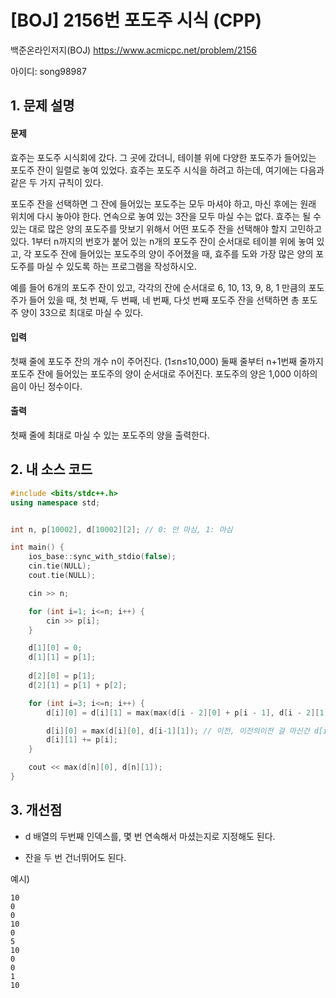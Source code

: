 # [BOJ] 2156번 포도주 시식 (CPP)


백준온라인저지(BOJ) https://www.acmicpc.net/problem/2156


아이디: song98987


## 1. 문제 설명

#### 문제
효주는 포도주 시식회에 갔다. 그 곳에 갔더니, 테이블 위에 다양한 포도주가 들어있는 포도주 잔이 일렬로 놓여 있었다. 효주는 포도주 시식을 하려고 하는데, 여기에는 다음과 같은 두 가지 규칙이 있다.

포도주 잔을 선택하면 그 잔에 들어있는 포도주는 모두 마셔야 하고, 마신 후에는 원래 위치에 다시 놓아야 한다.
연속으로 놓여 있는 3잔을 모두 마실 수는 없다.
효주는 될 수 있는 대로 많은 양의 포도주를 맛보기 위해서 어떤 포도주 잔을 선택해야 할지 고민하고 있다. 1부터 n까지의 번호가 붙어 있는 n개의 포도주 잔이 순서대로 테이블 위에 놓여 있고, 각 포도주 잔에 들어있는 포도주의 양이 주어졌을 때, 효주를 도와 가장 많은 양의 포도주를 마실 수 있도록 하는 프로그램을 작성하시오. 

예를 들어 6개의 포도주 잔이 있고, 각각의 잔에 순서대로 6, 10, 13, 9, 8, 1 만큼의 포도주가 들어 있을 때, 첫 번째, 두 번째, 네 번째, 다섯 번째 포도주 잔을 선택하면 총 포도주 양이 33으로 최대로 마실 수 있다.

#### 입력
첫째 줄에 포도주 잔의 개수 n이 주어진다. (1≤n≤10,000) 둘째 줄부터 n+1번째 줄까지 포도주 잔에 들어있는 포도주의 양이 순서대로 주어진다. 포도주의 양은 1,000 이하의 음이 아닌 정수이다.

#### 출력
첫째 줄에 최대로 마실 수 있는 포도주의 양을 출력한다.

## 2. 내 소스 코드

```c++
#include <bits/stdc++.h>
using namespace std;


int n, p[10002], d[10002][2]; // 0: 안 마심, 1: 마심

int main() {
    ios_base::sync_with_stdio(false);
    cin.tie(NULL);
    cout.tie(NULL);

    cin >> n;

    for (int i=1; i<=n; i++) {
        cin >> p[i];
    }

    d[1][0] = 0;
    d[1][1] = p[1];
    
    d[2][0] = p[1];
    d[2][1] = p[1] + p[2];

    for (int i=3; i<=n; i++) {
        d[i][0] = d[i][1] = max(max(d[i - 2][0] + p[i - 1], d[i - 2][1]), d[i - 2][0]);

        d[i][0] = max(d[i][0], d[i-1][1]); // 이전, 이전의이전 걸 마신건 d[i-2][1] + p[i-1] 가 아니라 d[i-1][1]
        d[i][1] += p[i];
    }

    cout << max(d[n][0], d[n][1]);
}
```

## 3. 개선점

* d 배열의 두번째 인덱스를, 몇 번 연속해서 마셨는지로 지정해도 된다.

* 잔을 두 번 건너뛰어도 된다.

예시)
```text
10
0
0
10
0
5
10
0
0
1
10
```